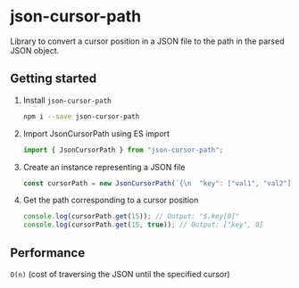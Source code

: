 # json-cursor-path

Library to convert a cursor position in a JSON file to the path in the parsed JSON object.

## Getting started

1. Install `json-cursor-path`

   ```bash
   npm i --save json-cursor-path
   ```

2. Import JsonCursorPath using ES import

   ```js
   import { JsonCursorPath } from "json-cursor-path";
   ```

3. Create an instance representing a JSON file

   ```js
   const cursorPath = new JsonCursorPath(`{\n  "key": ["val1", "val2"]\n}`);
   ```

4. Get the path corresponding to a cursor position

   ```js
   console.log(cursorPath.get(15)); // Output: "$.key[0]"
   console.log(cursorPath.get(15, true)); // Output: ["key", 0]
   ```

## Performance

`O(n)` (cost of traversing the JSON until the specified cursor)
